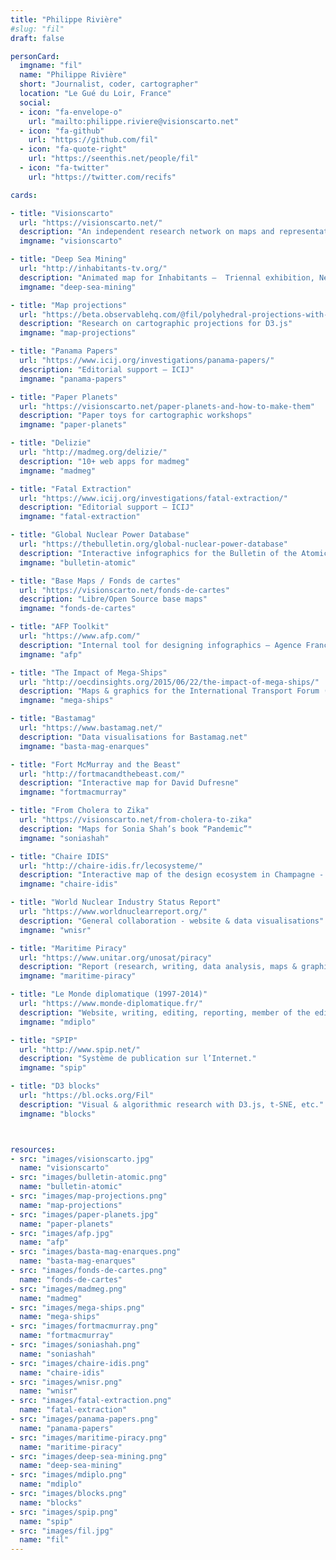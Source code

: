 ```yaml
---
title: "Philippe Rivière"
#slug: "fil"
draft: false

personCard:
  imgname: "fil"
  name: "Philippe Rivière"
  short: "Journalist, coder, cartographer"
  location: "Le Gué du Loir, France"
  social:
  - icon: "fa-envelope-o"
    url: "mailto:philippe.riviere@visionscarto.net"
  - icon: "fa-github"
    url: "https://github.com/fil"
  - icon: "fa-quote-right"
    url: "https://seenthis.net/people/fil"
  - icon: "fa-twitter"
    url: "https://twitter.com/recifs"

cards:

- title: "Visionscarto"
  url: "https://visionscarto.net/"
  description: "An independent research network on maps and representations"
  imgname: "visionscarto"

- title: "Deep Sea Mining"
  url: "http://inhabitants-tv.org/"
  description: "Animated map for Inhabitants —  Triennal exhibition, New Museum, NYC"
  imgname: "deep-sea-mining"

- title: "Map projections"
  url: "https://beta.observablehq.com/@fil/polyhedral-projections-with-d3-geo-polygon"
  description: "Research on cartographic projections for D3.js"
  imgname: "map-projections"

- title: "Panama Papers"
  url: "https://www.icij.org/investigations/panama-papers/"
  description: "Editorial support — ICIJ"
  imgname: "panama-papers"

- title: "Paper Planets"
  url: "https://visionscarto.net/paper-planets-and-how-to-make-them"
  description: "Paper toys for cartographic workshops"
  imgname: "paper-planets"

- title: "Delizie"
  url: "http://madmeg.org/delizie/"
  description: "10+ web apps for madmeg"
  imgname: "madmeg"

- title: "Fatal Extraction"
  url: "https://www.icij.org/investigations/fatal-extraction/"
  description: "Editorial support — ICIJ"
  imgname: "fatal-extraction"

- title: "Global Nuclear Power Database"
  url: "https://thebulletin.org/global-nuclear-power-database"
  description: "Interactive infographics for the Bulletin of the Atomic Scientists (with WNISR)"
  imgname: "bulletin-atomic"

- title: "Base Maps / Fonds de cartes"
  url: "https://visionscarto.net/fonds-de-cartes"
  description: "Libre/Open Source base maps"
  imgname: "fonds-de-cartes"

- title: "AFP Toolkit"
  url: "https://www.afp.com/"
  description: "Internal tool for designing infographics — Agence France Presse"
  imgname: "afp"

- title: "The Impact of Mega-Ships"
  url: "http://oecdinsights.org/2015/06/22/the-impact-of-mega-ships/"
  description: "Maps & graphics for the International Transport Forum (ITF/OECD) - with Visionscarto"
  imgname: "mega-ships"

- title: "Bastamag"
  url: "https://www.bastamag.net/"
  description: "Data visualisations for Bastamag.net"
  imgname: "basta-mag-enarques"

- title: "Fort McMurray and the Beast"
  url: "http://fortmacandthebeast.com/"
  description: "Interactive map for David Dufresne"
  imgname: "fortmacmurray"

- title: "From Cholera to Zika"
  url: "https://visionscarto.net/from-cholera-to-zika"
  description: "Maps for Sonia Shah’s book “Pandemic”"
  imgname: "soniashah"

- title: "Chaire IDIS"
  url: "http://chaire-idis.fr/lecosysteme/"
  description: "Interactive map of the design ecosystem in Champagne - with Véronique Maire & Olaf Avenati"
  imgname: "chaire-idis"

- title: "World Nuclear Industry Status Report"
  url: "https://www.worldnuclearreport.org/"
  description: "General collaboration - website & data visualisations"
  imgname: "wnisr"

- title: "Maritime Piracy"
  url: "https://www.unitar.org/unosat/piracy"
  description: "Report (research, writing, data analysis, maps & graphics) — UNOSAT - with Visionscarto"
  imgname: "maritime-piracy"

- title: "Le Monde diplomatique (1997-2014)"
  url: "https://www.monde-diplomatique.fr/"
  description: "Website, writing, editing, reporting, member of the editorial board."
  imgname: "mdiplo"

- title: "SPIP"
  url: "http://www.spip.net/"
  description: "Système de publication sur l’Internet."
  imgname: "spip"

- title: "D3 blocks"
  url: "https://bl.ocks.org/Fil"
  description: "Visual & algorithmic research with D3.js, t-SNE, etc."
  imgname: "blocks"



resources:
- src: "images/visionscarto.jpg"
  name: "visionscarto"
- src: "images/bulletin-atomic.png"
  name: "bulletin-atomic"
- src: "images/map-projections.png"
  name: "map-projections"
- src: "images/paper-planets.jpg"
  name: "paper-planets"
- src: "images/afp.jpg"
  name: "afp"
- src: "images/basta-mag-enarques.png"
  name: "basta-mag-enarques"
- src: "images/fonds-de-cartes.png"
  name: "fonds-de-cartes"
- src: "images/madmeg.png"
  name: "madmeg"
- src: "images/mega-ships.png"
  name: "mega-ships"
- src: "images/fortmacmurray.png"
  name: "fortmacmurray"
- src: "images/soniashah.png"
  name: "soniashah"
- src: "images/chaire-idis.png"
  name: "chaire-idis"
- src: "images/wnisr.png"
  name: "wnisr"
- src: "images/fatal-extraction.png"
  name: "fatal-extraction"
- src: "images/panama-papers.png"
  name: "panama-papers"
- src: "images/maritime-piracy.png"
  name: "maritime-piracy"
- src: "images/deep-sea-mining.png"
  name: "deep-sea-mining"
- src: "images/mdiplo.png"
  name: "mdiplo"
- src: "images/blocks.png"
  name: "blocks"
- src: "images/spip.png"
  name: "spip"
- src: "images/fil.jpg"
  name: "fil"
---
```

